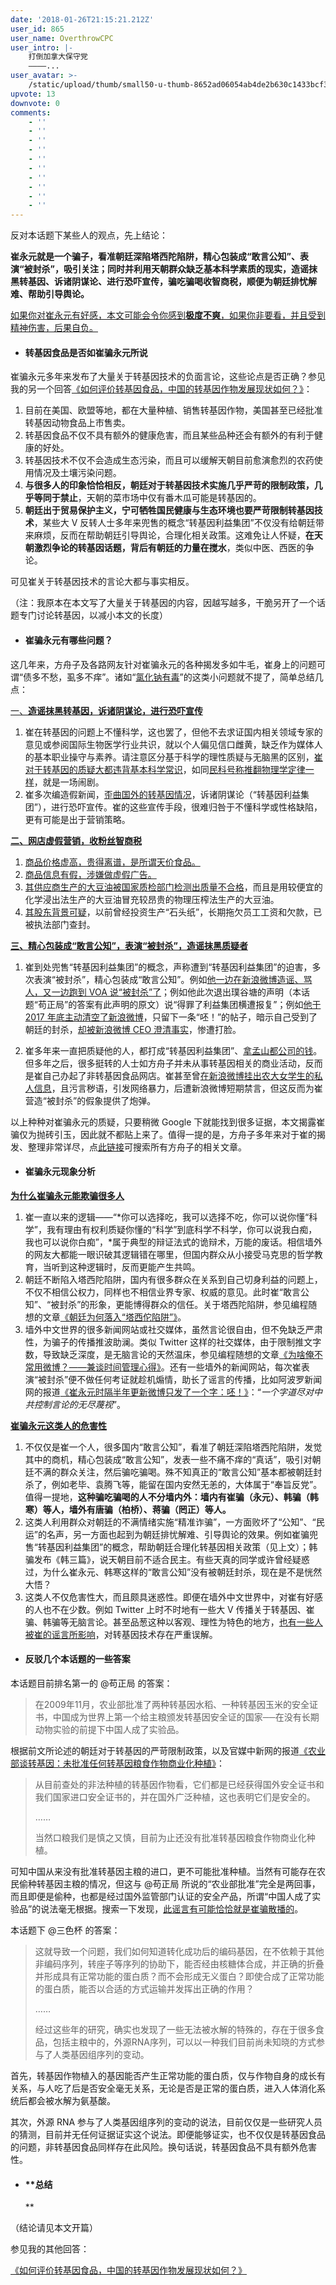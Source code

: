 ```yaml
---
date: '2018-01-26T21:15:21.212Z'
user_id: 865
user_name: OverthrowCPC
user_intro: |-
    打倒加拿大保守党
    ————...
user_avatar: >-
    /static/upload/thumb/small50-u-thumb-8652ad06054ab4de2b630c1433bcf39da043b3e0921.png
upvote: 13
downvote: 0
comments:
    - ''
    - ''
    - ''
    - ''
    - ''
    - ''
    - ''
    - ''
    - ''
    - ''
---
```


反对本话题下某些人的观点，先上结论：

**崔永元就是一个骗子，看准朝廷深陷塔西陀陷阱，精心包装成“敢言公知”、表演“被封杀”，吸引关注；同时并利用天朝群众缺乏基本科学素质的现实，造谣抹黑转基因、诉诸阴谋论、进行恐吓宣传，骗吃骗喝收智商税，顺便为朝廷排忧解难、帮助引导舆论。**

<u>如果你对崔永元有好感，本文可能会令你感到<b>极度不爽</b>，如果你非要看，并且受到精神伤害，后果自负。</u>

  

  

*   #### **转基因食品是否如崔骗永元所说**
    

  

崔骗永元多年来发布了大量关于转基因技术的负面言论，这些论点是否正确？参见我的另一个回答[《如何评价转基因食品，中国的转基因作物发展现状如何？》](https://pin-cong.com/p/28712/?s=28724)：

1.  目前在美国、欧盟等地，都在大量种植、销售转基因作物，美国甚至已经批准转基因动物食品上市售卖。
2.  转基因食品不仅不具有额外的健康危害，而且某些品种还会有额外的有利于健康的好处。
3.  转基因技术不仅不会造成生态污染，而且可以缓解天朝目前愈演愈烈的农药使用情况及土壤污染问题。
4.  **与很多人的印象恰恰相反，朝廷对于转基因技术实施几乎严苛的限制政策，几乎等同于禁止**，天朝的菜市场中仅有番木瓜可能是转基因的。
5.  **朝廷出于贸易保护主义，宁可牺牲国民健康与生态环境也要严苛限制转基因技术**，某些大 V 反转人士多年来兜售的概念“转基因利益集团”不仅没有给朝廷带来麻烦，反而在帮助朝廷引导舆论，合理化相关政策。这难免让人怀疑，**在天朝激烈争论的转基因话题，背后有朝廷的力量在搅水**，类似中医、西医的争论。

可见崔关于转基因技术的言论大都与事实相反。

（注：我原本在本文写了大量关于转基因的内容，因越写越多，干脆另开了一个话题专门讨论转基因，以减小本文的长度）  

  

  

*   #### **崔骗永元有哪些问题？**
    

  

这几年来，方舟子及各路网友针对崔骗永元的各种揭发多如牛毛，崔身上的问题可谓“债多不愁，虱多不痒”。诸如“[氯化钠有毒](https://www.zhihu.com/question/24607622)”的这类小问题就不提了，简单总结几点：

  

<u>一、<b>造谣抹黑转基因，诉诸阴谋论，进行恐吓宣传</b></u>

1.  崔在转基因的问题上不懂科学，这也罢了，但他不去求证国内相关领域专家的意见或参阅国际生物医学行业共识，就以个人偏见信口雌黄，缺乏作为媒体人的基本职业操守与素养。请注意区分基于科学的理性质疑与无脑黑的区别，[崔对于转基因的质疑大都违背基本科学常识](https://www.guokr.com/article/438078/)，如同[民科号称推翻物理学定律一样](http://xysblogs.org/fangshimin/archives/11377)，就是一场闹剧。
2.  崔多次编造假新闻，[歪曲国外的转基因情况](http://sn.ifeng.com/jiankang/detail_2014_08/11/2740197_0.shtml)，诉诸阴谋论（“转基因利益集团”），进行恐吓宣传。崔的这些宣传手段，很难归咎于不懂科学或性格缺陷，更有可能是出于营销策略。

  

<u><b>二、网店虚假营销，收粉丝智商税</b></u>

1.  [商品价格虚高，贵得离谱，是所谓天价食品。](https://twitter.com/fangshimin/status/866550621670752256)
2.  [商品信息有假，涉嫌做虚假广告。](http://legalweekly.cn/article_show.jsp?f_article_id=13629)
3.  [其供应商生产的大豆油被国家质检部门检测出质量不合格](http://www.xys.org/xys/netters/Fang-Zhouzi/blog/cuiyongyuan68.txt)，而且是用较便宜的化学浸出法生产的大豆油冒充较昂贵的物理压榨法生产的大豆油。
4.  [其股东背景可疑](https://medium.com/@fangshimin/%E5%B4%94%E6%B0%B8%E5%85%83%E9%A3%9F%E5%93%81%E7%BD%91%E5%BA%97%E5%90%88%E4%BC%99%E4%BA%BA%E8%83%8C%E6%99%AF%E8%B0%83%E6%9F%A5-342e868429e1)，以前曾经投资生产“石头纸”，长期拖欠员工工资和欠款，已被执法部门查封。

  

<u><b>三、精心包装成“敢言公知”，表演“被封杀”，造谣抹黑质疑者</b></u>

1.  崔到处兜售“转基因利益集团”的概念，声称遭到“转基因利益集团”的迫害，多次表演“被封杀”，精心包装成“敢言公知”。例如[他一边在新浪微博造谣、骂人，又一边跑到 VOA 说“被封杀”了](https://twitter.com/fangshimin/status/838933057256075266)；例如他此次退出璞谷塘的声明（本话题“苟正局”的答案有此声明的原文）说“得罪了利益集团横遭报复”；例如[他于 2017 年底主动清空了新浪微博](https://twitter.com/fangshimin/status/942989164131188736)，只留下一条“呸！”的帖子，暗示自己受到了朝廷的封杀，[却被新浪微博 CEO 澄清事实](https://twitter.com/fangshimin/status/943317152215416834)，惨遭打脸。  
    
2.  崔多年来一直把质疑他的人，都打成“转基因利益集团”、[拿孟山都公司的钱](https://www.zhihu.com/question/37957311)。但多年之后，很多挺转的人士如方舟子并未从事转基因相关的商业活动，反而是崔自己办起了非转基因食品网店。崔甚至曾[在新浪微博挂出农大女学生的私人信息](https://www.zhihu.com/question/37889154)，且污言秽语，引发网络暴力，后遭新浪微博短期禁言，但这反而为崔营造“被封杀”的假象提供了炮弹。

  

以上种种对崔骗永元的质疑，只要稍微 Google 下就能找到很多证据，本文揭露崔骗仅为抛砖引玉，因此就不都贴上来了。值得一提的是，方舟子多年来对于崔的揭发、整理非常详尽，点[此链接](https://www.google.com/search?&q=%E5%B4%94%E6%B0%B8%E5%85%83+site%3Axys.org+OR+site%3Axysblogs.org)可搜索所有方舟子的相关文章。

  

  

  

*   #### **崔骗永元现象分析**
    

  

<u><b>为什么崔骗永元能欺骗很多人</b></u>

1.  崔一直以来的逻辑——“*你可以选择吃，我可以选择不吃，你可以说你懂“科学”，我有理由有权利质疑你懂的“科学”到底科学不科学，你可以说我白痴，我也可以说你白痴”，*属于典型的辩证法式的诡辩术，万能的废话。相信墙外的网友大都能一眼识破其逻辑错在哪里，但国内群众从小接受马克思的哲学教育，当听到这种逻辑时，反而更能产生共鸣。
2.  朝廷不断陷入塔西陀陷阱，国内有很多群众在关系到自己切身利益的问题上，不仅不相信公权力，同样也不相信业界专家、权威的意见。此时崔“敢言公知”、“被封杀”的形象，更能博得群众的信任。关于塔西陀陷阱，参见编程随想的文章[《朝廷为何落入“塔西佗陷阱”》](https://program-think.blogspot.com/2012/07/tacitus-trap.html)。
3.  墙外中文世界的很多新闻网站或社交媒体，虽然言论很自由，但不免缺乏严肃性，为骗子的传播推波助澜。类似 Twitter 这样的社交媒体，由于限制推文字数，导致缺乏深度，是无脑言论的天然温床，参见编程随想的文章[《为啥俺不常用微博？——兼谈时间管理心得》](https://program-think.blogspot.com/2012/02/microblog-and-time-management.html)。还有一些墙外的新闻网站，每次崔表演“被封杀”便不做任何考证就趁机煽情，助长了谣言的传播，比如阿波罗新闻网的报道[《崔永元时隔半年更新微博只发了一个字：呸！》](http://www.aboluowang.com/2017/1219/1042133.html)：“*一个字道尽对中共控制言论的无尽蔑视*”。

  

<u><b>崔骗永元这类人的危害性</b></u>

1.  不仅仅是崔一个人，很多国内“敢言公知”，看准了朝廷深陷塔西陀陷阱，发觉其中的商机，精心包装成“敢言公知”，发表一些不痛不痒的“真话”，吸引对朝廷不满的群众关注，然后骗吃骗喝。殊不知真正的“敢言公知”基本都被朝廷封杀了，例如老毕、袁腾飞等，能留在国内安然无恙的，大体属于“奉旨反党”。 值得一提地，**这种骗吃骗喝的人不分墙内外：墙内有崔骗（永元）、韩骗（韩寒）等人，墙外有唐骗（柏桥）、蒋骗（罔正）等人。**
2.  这类人利用群众对朝廷的不满情绪实施“精准诈骗”，一方面败坏了“公知”、“民运”的名声，另一方面也起到为朝廷排忧解难、引导舆论的效果。例如崔骗兜售“转基因利益集团”的概念，帮助朝廷合理化转基因相关政策（见上文）；韩骗发布《韩三篇》，说天朝目前不适合民主。有些天真的同学或许曾经疑惑过，为什么崔永元、韩寒这样的“敢言公知”没有被朝廷封杀，现在是不是恍然大悟？
3.  这类人不仅危害性大，而且颇具迷惑性。即便在墙外中文世界中，对崔有好感的人也不在少数。例如 Twitter 上时不时地有一些大 V 传播关于转基因、崔骗、韩骗等无脑言论。甚至品葱这种以客观、理性为特色的地方，[也有一些人被崔的谣言所影响](https://pin-cong.com/p/1468/?s=1496&c=28819#cmt_area_1496)，对转基因技术存在严重误解。

  

  

*   #### **反驳几个本话题的一些答案**
    

  

本话题目前排名第一的 @苟正局 的答案：

> 在2009年11月，农业部批准了两种转基因水稻、一种转基因玉米的安全证书，中国成为世界上第一个给主粮颁发转基因安全证的国家──在没有长期动物实验的前提下中国人成了实验品。

根据前文所论述的朝廷对于转基因的严苛限制政策，以及官媒中新网的报道[《农业部谈转基因：未批准任何转基因粮食作物商业化种植》](http://www.chinanews.com/cj/2017/03-07/8167464.shtml)：

> 从目前查处的非法种植的转基因作物看，它们都是已经获得国外安全证书和我们国家进口安全证书的，并在国外广泛种植，这也表明它们是安全的。
> 
> ……
> 
> 当然口粮我们是慎之又慎，目前为止还没有批准转基因粮食作物商业化种植。

可知中国从来没有批准转基因主粮的进口，更不可能批准种植。当然有可能存在农民偷种转基因主粮的情况，但这与 @苟正局 所说的“农业部批准”完全是两回事，而且即便是偷种，也都是经过国外监管部门认证的安全产品，所谓“中国人成了实验品”的说法毫无根据。搜索一下发现，[此谣言有可能恰恰就是崔骗散播的](http://www.aboluowang.com/2017/0729/969161.html)。

  

本话题下 @三色杯 的答案：

> 这就导致一个问题，我们如何知道转化成功后的编码基因，在不依赖于其他非编码序列，转座子等序列的协助下，能否经由核糖体合成，并正确的折叠并形成具有正常功能的蛋白质？而不会形成无义蛋白？即使合成了正常功能的蛋白质，能否以合适的方式运输并发挥出正确的作用？
> 
> ……
> 
> 经过这些年的研究，确实也发现了一些无法被水解的特殊的，存在于很多食品，包括主粮中的，外源RNA序列，可以以一种我们目前尚未知晓的方式参与了人类基因组序列的变动。

首先，转基因作物植入的基因能否产生正常功能的蛋白质，仅与作物自身的成长有关系，与人吃了后是否安全毫无关系，无论是否是正常的蛋白质，进入人体消化系统后都会被水解为氨基酸。

其次，外源 RNA 参与了人类基因组序列的变动的说法，目前仅仅是一些研究人员的猜测，目前并无任何证据证实这个说法。即便能够证实，也不仅仅是转基因食品的问题，非转基因食品同样存在此风险。换句话说，转基因食品不具有额外危害性。  

  

  

*   #### **总结  
    **
    

  

（结论请见本文开篇）

  

  

参见我的其他回答：

[《如何评价转基因食品，中国的转基因作物发展现状如何？》](https://pin-cong.com/p/28712/?s=28724)
